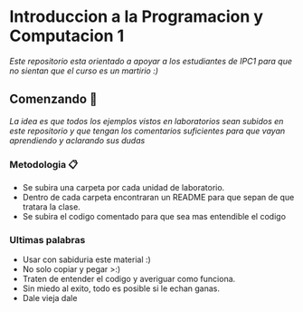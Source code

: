 # Introduccion a la Programacion y Computacion 1

_Este repositorio esta orientado a apoyar a los estudiantes de IPC1 para que no sientan que el curso es un martirio :)_

## Comenzando 🚀

_La idea es que todos los ejemplos vistos en laboratorios sean subidos en este repositorio y que tengan los comentarios suficientes para que vayan aprendiendo y aclarando sus dudas_

### Metodologia 📋

- Se subira una carpeta por cada unidad de laboratorio.
- Dentro de cada carpeta encontraran un README para que sepan de que tratara la clase.
- Se subira el codigo comentado para que sea mas entendible el codigo

### Ultimas palabras
- Usar con sabiduria este material :)
- No solo copiar y pegar >:) 
- Traten de entender el codigo y averiguar como funciona.
- Sin miedo al exito, todo es posible si le echan ganas.
- Dale vieja dale
